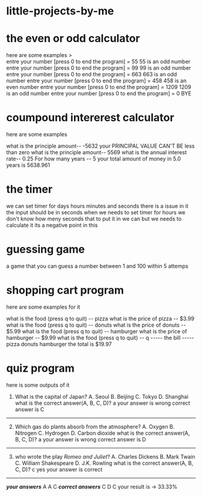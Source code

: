 # little-projects-by-me

# the even or odd calculator
here are some examples
    >  
entre your number [press 0 to end the program] = 55
55 is an odd number
entre your number [press 0 to end the program] = 99
99 is an odd number
entre your number [press 0 to end the program] = 663
663 is an odd number
entre your number [press 0 to end the program] = 458
458 is an even number
entre your number [press 0 to end the program] = 1209
1209 is an odd number
entre your number [press 0 to end the program] = 0
BYE




# coumpound intererest calculator
here are some examples

what is the principle amount-- -5632
your PRINCIPAL VALUE CAN'T BE less than zero
what is the principle amount-- 5569
what is the annual interest rate-- 0.25
For how many years -- 5
your total amount of money in 5.0 years is 5638.961



#  the timer
we can set timer for days hours minutes and seconds 
there is a issue in it the input should be in seconds when we needs to set timer for hours we don't know how meny seconds that to put it in
we can but we needs to calculate it its a negative point in this

# guessing game
a game that you can guess a number between 1 and 100 within 5 attemps 

# shopping cart program
here are some examples for it

what is the food (press q to quit) -- pizza
what is the price of pizza -- $3.99
what is the food (press q to quit) -- donuts
what is the price of donuts -- $5.99
what is the food (press q to quit) -- hamburger
what is the price of hamburger -- $9.99
what is the food (press q to quit) -- q
----- the bill -----
pizza
donuts
hamburger
the total is $19.97


# quiz program
here is some outputs of it

1. What is the capital of Japan?
A. Seoul
B. Beijing
C. Tokyo
D. Shanghai
what is the correct answer(A, B, C, D)? a
your answer is wrong correct answer is C
---------------------------------------

2. Which gas do plants absorb from the atmosphere?
A. Oxygen
B. Nitrogen
C. Hydrogen
D. Carbon dioxide
what is the correct answer(A, B, C, D)? a
your answer is wrong correct answer is D
---------------------------------------

3. who wrote the play *Romeo and Juliet*?
A. Charles Dickens
B. Mark Twain
C. William Shakespeare
D. J.K. Rowling
what is the correct answer(A, B, C, D)? c
yes your answer is correct
---------------------------------------

***your answers***
A A C 
***correct answers***
C D C 
your result is -> 33.33%


        
